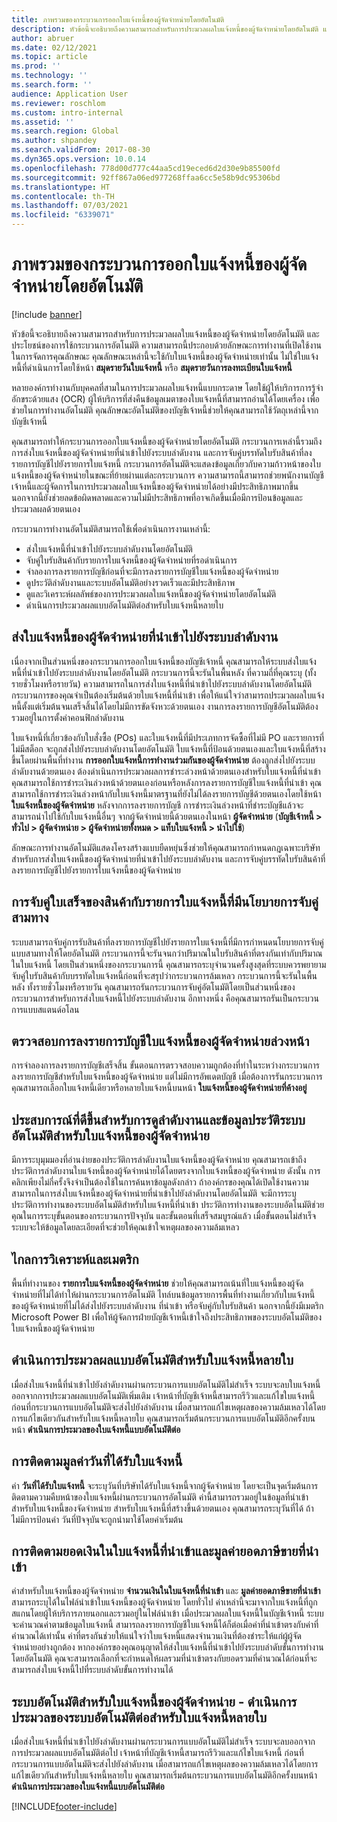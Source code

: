 ```yaml
---
title: ภาพรวมของกระบวนการออกใบแจ้งหนี้ของผู้จัดจำหน่ายโดยอัตโนมัติ
description: หัวข้อนี้จะอธิบายถึงความสามารถสำหรับการประมวลผลใบแจ้งหนี้ของผู้จัดจำหน่ายโดยอัตโนมัติ และประโยชน์ของการใช้กระบวนการอัตโนมัติ
author: abruer
ms.date: 02/12/2021
ms.topic: article
ms.prod: ''
ms.technology: ''
ms.search.form: ''
audience: Application User
ms.reviewer: roschlom
ms.custom: intro-internal
ms.assetid: ''
ms.search.region: Global
ms.author: shpandey
ms.search.validFrom: 2017-08-30
ms.dyn365.ops.version: 10.0.14
ms.openlocfilehash: 778d00d777c44aa5cd19eced6d2d30e9b85500fd
ms.sourcegitcommit: 92ff867a06ed977268ffaa6cc5e58b9dc95306bd
ms.translationtype: HT
ms.contentlocale: th-TH
ms.lasthandoff: 07/03/2021
ms.locfileid: "6339071"
---
```

# <a name="automated-vendor-invoicing-processes-overview"></a>ภาพรวมของกระบวนการออกใบแจ้งหนี้ของผู้จัดจำหน่ายโดยอัตโนมัติ

[!include [banner](../includes/banner.md)]

หัวข้อนี้จะอธิบายถึงความสามารถสำหรับการประมวลผลใบแจ้งหนี้ของผู้จัดจำหน่ายโดยอัตโนมัติ และประโยชน์ของการใช้กระบวนการอัตโนมัติ ความสามารถนี้ประกอบด้วยลักษณะการทำงานที่เปิดใช้งานในการจัดการคุณลักษณะ คุณลักษณะเหล่านี้จะใช้กับใบแจ้งหนี้ของผู้จัดจำหน่ายเท่านั้น ไม่ใช่ใบแจ้งหนี้ที่ดำเนินการโดยใช้หน้า **สมุดรายวันใบแจ้งหนี้** หรือ **สมุดรายวันการลงทะเบียนใบแจ้งหนี้**

หลายองค์กรทำงานกับบุคคลที่สามในการประมวลผลใบแจ้งหนี้แบบกระดาษ โดยใช้ผู้ให้บริการการรู้จำอักขระด้วยแสง (OCR) ผู้ให้บริการที่ส่งคืนข้อมูลเมตาของใบแจ้งหนี้ที่สามารถอ่านได้โดยเครื่อง เพื่อช่วยในการทำงานอัตโนมัติ คุณลักษณะอัตโนมัติของบัญชีเจ้าหนี้ช่วยให้คุณสามารถใช้วัตถุเหล่านี้จากบัญชีเจ้าหนี้

คุณสามารถทำให้กระบวนการออกใบแจ้งหนี้ของผู้จัดจำหน่ายโดยอัตโนมัติ กระบวนการเหล่านี้รวมถึงการส่งใบแจ้งหนี้ของผู้จัดจำหน่ายที่นำเข้าไปยังระบบลำดับงาน และการจับคู่บรรทัดใบรับสินค้าที่ลงรายการบัญชีไปยังรายการใบแจ้งหนี้ กระบวนการอัตโนมัติจะแสดงข้อมูลเกี่ยวกับความก้าวหน้าของใบแจ้งหนี้ของผู้จัดจำหน่ายในขณะที่ย้ายผ่านแต่ละกระบวนการ ความสามารถนี้สามารถช่วยพนักงานบัญชีเจ้าหนี้และผู้จัดการในการประมวลผลใบแจ้งหนี้ของผู้จัดจำหน่ายได้อย่างมีประสิทธิภาพมากขึ้น นอกจากนี้ยังช่วยลดข้อผิดพลาดและความไม่มีประสิทธิภาพที่อาจเกิดขึ้นเมื่อมีการป้อนข้อมูลและประมวลผลด้วยตนเอง

กระบวนการทำงานอัตโนมัติสามารถใช้เพื่อดำเนินการงานเหล่านี้:

- ส่งใบแจ้งหนี้ที่นำเข้าไปยังระบบลำดับงานโดยอัตโนมัติ
- จับคู่ใบรับสินค้ากับรายการใบแจ้งหนี้ของผู้จัดจำหน่ายที่รอดำเนินการ
- จำลองการลงรายการบัญชีก่อนที่จะมีการลงรายการบัญชีใบแจ้งหนี้ของผู้จัดจำหน่าย
- ดูประวัติลำดับงานและระบบอัตโนมัติอย่างรวดเร็วและมีประสิทธิภาพ
- ดูและวิเคราะห์ผลลัพธ์ของการประมวลผลใบแจ้งหนี้ของผู้จัดจำหน่ายโดยอัตโนมัติ
- ดำเนินการประมวลผลแบบอัตโนมัติต่อสำหรับใบแจ้งหนี้หลายใบ

## <a name="submit-imported-vendor-invoices-to-the-workflow-system"></a>ส่งใบแจ้งหนี้ของผู้จัดจำหน่ายที่นำเข้าไปยังระบบลำดับงาน

เนื่องจากเป็นส่วนหนึ่งของกระบวนการออกใบแจ้งหนี้ของบัญชีเจ้าหนี้ คุณสามารถให้ระบบส่งใบแจ้งหนี้ที่นำเข้าไปยังระบบลำดับงานโดยอัตโนมัติ กระบวนการนี้จะรันในพื้นหลัง ที่ความถี่ที่คุณระบุ (ทั้งรายชั่วโมงหรือรายวัน) ความสามารถในการส่งใบแจ้งหนี้ที่นำเข้าไปยังระบบลำดับงานโดยอัตโนมัติ กระบวนการของคุณจำเป็นต้องเริ่มต้นด้วยใบแจ้งหนี้ที่นำเข้า เพื่อให้แน่ใจว่าสามารถประมวลผลใบแจ้งหนี้ตั้งแต่เริ่มต้นจนเสร็จสิ้นได้โดยไม่มีการขัดจังหวะด้วยตนเอง งานการลงรายการบัญชีอัตโนมัติต้องรวมอยู่ในการตั้งค่าคอนฟิกลำดับงาน


ใบแจ้งหนี้ที่เกี่ยวข้องกับใบสั่งซื้อ (POs) และใบแจ้งหนี้ที่มีประเภทการจัดซื้อที่ไม่มี PO และรายการที่ไม่มีสต็อก จะถูกส่งไปยังระบบลำดับงานโดยอัตโนมัติ ใบแจ้งหนี้ที่ป้อนด้วยตนเองและใบแจ้งหนี้ที่สร้างขึ้นโดยผ่านพื้นที่ทำงาน **การออกใบแจ้งหนี้การทำงานร่วมกันของผู้จัดจำหน่าย** ต้องถูกส่งไปยังระบบลำดับงานด้วยตนเอง ต้องดำเนินการประมวลผลการชำระล่วงหน้าด้วยตนเองสำหรับใบแจ้งหนี้ที่นําเข้า คุณสามารถใช้การชำระเงินล่วงหน้าด้วยตนเองก่อนหรือหลังการลงรายการบัญชีใบแจ้งหนี้ที่นําเข้า คุณสามารถใช้การชำระเงินล่วงหน้ากับใบแจ้งหนี้มาตรฐานที่ยังไม่ได้ลงรายการบัญชีด้วยตนเองโดยใช้หน้า **ใบแจ้งหนี้ของผู้จัดจำหน่าย** หลังจากการลงรายการบัญชี การชําระเงินล่วงหน้าที่ชําระบัญชีแล้วจะสามารถนำไปใช้กับใบแจ้งหนี้อื่นๆ จากผู้จัดจำหน่ายนี้ด้วยตนเองในหน้า **ผู้จัดจำหน่าย** (**บัญชีเจ้าหนี้ \> ทั่วไป \> ผู้จัดจำหน่าย \> ผู้จัดจำหน่ายทั้งหมด \> แท็บใบแจ้งหนี้ \> นำไปใช้**)

ลักษณะการทำงานอัตโนมัติแสดงโครงสร้างแบบยืดหยุ่นซึ่งช่วยให้คุณสามารถกำหนดกฎเฉพาะบริษัทสำหรับการส่งใบแจ้งหนี้ของผู้จัดจำหน่ายที่นำเข้าไปยังระบบลำดับงาน และการจับคู่บรรทัดใบรับสินค้าที่ลงรายการบัญชีไปยังรายการใบแจ้งหนี้ของผู้จัดจำหน่าย

## <a name="match-product-receipts-to-invoice-lines-that-have-a-three-way-matching-policy"></a>การจับคู่ใบเสร็จของสินค้ากับรายการใบแจ้งหนี้ที่มีนโยบายการจับคู่สามทาง

ระบบสามารถจับคู่การรับสินค้าที่ลงรายการบัญชีไปยังรายการใบแจ้งหนี้ที่มีการกำหนดนโยบายการจับคู่แบบสามทางให้โดยอัตโนมัติ กระบวนการนี้จะรันจนกว่าปริมาณในใบรับสินค้าที่ตรงกันเท่ากับปริมาณในใบแจ้งหนี้ โดยเป็นส่วนหนึ่งของกระบวนการนี้ คุณสามารถระบุจำนวนครั้งสูงสุดที่ระบบควรพยายามจับคู่ใบรับสินค้ากับบรรทัดใบแจ้งหนี้ก่อนที่จะสรุปว่ากระบวนการล้มเหลว กระบวนการนี้จะรันในพื้นหลัง ทั้งรายชั่วโมงหรือรายวัน คุณสามารถรันกระบวนการจับคู่อัตโนมัติโดยเป็นส่วนหนึ่งของกระบวนการสำหรับการส่งใบแจ้งหนี้ไปยังระบบลำดับงาน อีกทางหนึ่ง คือคุณสามารถรันเป็นกระบวนการแบบสแตนด์อโลน

## <a name="pre-validate-vendor-invoice-posting"></a>ตรวจสอบการลงรายการบัญชีใบแจ้งหนี้ของผู้จัดจำหน่ายล่วงหน้า

การจำลองการลงรายการบัญชีเสร็จสิ้น ขั้นตอนการตรวจสอบความถูกต้องที่ทำในระหว่างกระบวนการลงรายการบัญชีสำหรับใบแจ้งหนี้ของผู้จัดจำหน่าย แต่ไม่มีการอัพเดตบัญชี เมื่อต้องการรันกระบวนการ คุณสามารถเลือกใบแจ้งหนี้เดียวหรือหลายใบแจ้งหนี้บนหน้า **ใบแจ้งหนี้ของผู้จัดจำหน่ายที่ค้างอยู่**

## <a name="enhanced-experience-for-viewing-workflow-and-automation-historical-information-for-vendor-invoices"></a>ประสบการณ์ที่ดีขึ้นสำหรับการดูลำดับงานและข้อมูลประวัติระบบอัตโนมัติสำหรับใบแจ้งหนี้ของผู้จัดจำหน่าย

มีการระบุมุมมองที่อ่านง่ายของประวัติการลำดับงานใบแจ้งหนี้ของผู้จัดจำหน่าย คุณสามารถเข้าถึงประวัติการลำดับงานใบแจ้งหนี้ของผู้จัดจำหน่ายได้โดยตรงจากใบแจ้งหนี้ของผู้จัดจำหน่าย ดังนั้น การคลิกเพียงไม่กี่ครั้งจึงจำเป็นต้องใช้ในการค้นหาข้อมูลดังกล่าว ถ้าองค์กรของคุณได้เปิดใช้งานความสามารถในการส่งใบแจ้งหนี้ของผู้จัดจำหน่ายที่นำเข้าไปยังลำดับงานโดยอัตโนมัติ จะมีการระบุประวัติการทำงานของระบบอัตโนมัติสำหรับใบแจ้งหนี้ที่นำเข้า ประวัติการทำงานของระบบอัตโนมัติช่วยคุณในการระบุขั้นตอนของกระบวนการปัจจุบัน และขั้นตอนที่เสร็จสมบูรณ์แล้ว เมื่อขั้นตอนไม่สำเร็จ ระบบจะให้ข้อมูลโดยละเอียดที่จะช่วยให้คุณเข้าใจเหตุผลของความล้มเหลว

## <a name="analytics-and-metrics"></a>ไกลการวิเคราะห์และเมตริก

พื้นที่ทำงานของ **รายการใบแจ้งหนี้ของผู้จัดจำหน่าย** ช่วยให้คุณสามารถเน้นที่ใบแจ้งหนี้ของผู้จัดจำหน่ายที่ไม่ได้ทำให้ผ่านกระบวนการอัตโนมัติ ไทล์บนข้อมูลรายการพื้นที่ทำงานเกี่ยวกับใบแจ้งหนี้ของผู้จัดจำหน่ายที่ไม่ได้ส่งไปยังระบบลำดับงาน ที่นำเข้า หรือจับคู่กับใบรับสินค้า นอกจากนี้ยังมีเมตริก Microsoft Power BI เพื่อให้ผู้จัดการฝ่ายบัญชีเจ้าหนี้เข้าใจถึงประสิทธิภาพของระบบอัตโนมัติของใบแจ้งหนี้ของผู้จัดจำหน่าย


## <a name="resume-automation-processing-for-multiple-invoices"></a>ดำเนินการประมวลผลแบบอัตโนมัติสำหรับใบแจ้งหนี้หลายใบ

เมื่อส่งใบแจ้งหนี้ที่นำเข้าไปยังลำดับงานผ่านกระบวนการแบบอัตโนมัติไม่สำเร็จ ระบบจะลบใบแจ้งหนี้ออกจากการประมวลผลแบบอัตโนมัติเพิ่มเติม เจ้าหน้าที่บัญชีเจ้าหนี้สามารถรีวิวและแก้ไขใบแจ้งหนี้ ก่อนที่กระบวนการแบบอัตโนมัติจะส่งไปยังลำดับงาน เมื่อสามารถแก้ไขเหตุผลของความล้มเหลวได้โดยการแก้ไขเดียวกันสำหรับใบแจ้งหนี้หลายใบ คุณสามารถเริ่มต้นกระบวนการแบบอัตโนมัติอีกครั้งบนหน้า **ดำเนินการประมวลของใบแจ้งหนี้แบบอัตโนมัติต่อ** 

## <a name="tracking-the-invoice-received-date-value"></a>การติดตามมูลค่าวันที่ได้รับใบแจ้งหนี้ 

ค่า **วันที่ได้รับใบแจ้งหนี้** จะระบุวันที่บริษัทได้รับใบแจ้งหนี้จากผู้จัดจำหน่าย โดยจะเป็นจุดเริ่มต้นการติดตามความคืบหน้าของใบแจ้งหนี้ผ่านกระบวนการอัตโนมัติ ค่านี้สามารถรวมอยู่ในข้อมูลที่นําเข้าสำหรับใบแจ้งหนี้ของจัดจำหน่าย สำหรับใบแจ้งหนี้ที่สร้างขึ้นด้วยตนเอง คุณสามารถระบุวันที่ได้ ถ้าไม่มีการป้อนค่า วันที่ปัจจุบันจะถูกนำมาใช้โดยค่าเริ่มต้น


## <a name="tracking-the-imported-invoice-amount-and-imported-sales-tax-amount-values"></a>การติดตามยอดเงินในใบแจ้งหนี้ที่นําเข้าและมูลค่ายอดภาษีขายที่นําเข้า

ค่าสำหรับใบแจ้งหนี้ของผู้จัดจำหน่าย **จำนวนเงินในใบแจ้งหนี้ที่นําเข้า** และ **มูลค่ายอดภาษีขายที่นําเข้า** สามารถระบุได้ในไฟล์นำเข้าใบแจ้งหนี้ของผู้จัดจำหน่าย  โดยทั่วไป ค่าเหล่านี้จะมาจากใบแจ้งหนี้ที่ถูกสแกนโดยผู้ให้บริการภายนอกและรวมอยู่ในไฟล์นําเข้า เมื่อประมวลผลใบแจ้งหนี้ในบัญชีเจ้าหนี้ ระบบจะคํานวณค่าตามข้อมูลใบแจ้งหนี้ สามารถลงรายการบัญชีใบแจ้งหนี้ได้ก็ต่อเมื่อค่าที่นําเข้าตรงกับค่าที่คํานวณได้เท่านั้น ค่าที่ตรงกันช่วยให้แน่ใจว่าใบแจ้งหนี้แสดงจำนวนเงินที่ต้องชำระให้แก่ผู้ผู้จัดจำหน่ายอย่างถูกต้อง หากองค์กรของคุณอนุญาตให้ส่งใบแจ้งหนี้ที่นําเข้าไปยังระบบลำดับขั้นการทำงานโดยอัตโนมัติ คุณจะสามารถเลือกที่จะกำหนดให้ผลรวมที่นําเข้าตรงกับยอดรวมที่คํานวณได้ก่อนที่จะสามารถส่งใบแจ้งหนี้ไปที่ระบบลำดับขั้นการทำงานได้

## <a name="vendor-invoice-automation---resume-automation-processing-for-multiple-invoices"></a>ระบบอัตโนมัติสำหรับใบแจ้งหนี้ของผู้จัดจำหน่าย - ดำเนินการประมวลของระบบอัตโนมัติต่อสำหรับใบแจ้งหนี้หลายใบ
เมื่อส่งใบแจ้งหนี้ที่นำเข้าไปยังลำดับงานผ่านกระบวนการแบบอัตโนมัติไม่สำเร็จ ระบบจะลบออกจากการประมวลผลแบบอัตโนมัติต่อไป เจ้าหน้าที่บัญชีเจ้าหนี้สามารถรีวิวและแก้ไขใบแจ้งหนี้ ก่อนที่กระบวนการแบบอัตโนมัติจะส่งไปยังลำดับงาน เมื่อสามารถแก้ไขเหตุผลของความล้มเหลวได้โดยการแก้ไขเดียวกันสำหรับใบแจ้งหนี้หลายใบ คุณสามารถเริ่มต้นกระบวนการแบบอัตโนมัติอีกครั้งบนหน้า **ดำเนินการประมวลของใบแจ้งหนี้แบบอัตโนมัติต่อ** 

[!INCLUDE[footer-include](../../includes/footer-banner.md)]
